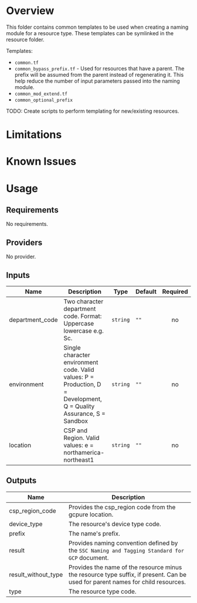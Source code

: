 # Overview
This folder contains common templates to be used when creating a naming module for a resource type. These templates can be symlinked in the resource folder.

Templates:
* `common.tf`
* `common_bypass_prefix.tf` - Used for resources that have a parent. The prefix will be assumed from the parent instead of regenerating it. This help reduce the number of input parameters passed into the naming module.
* `common_mod_extend.tf`
* `common_optional_prefix`


TODO: Create scripts to perform templating for new/existing resources.



# Limitations


# Known Issues


# Usage
<!-- BEGINNING OF PRE-COMMIT-TERRAFORM DOCS HOOK -->
## Requirements

No requirements.

## Providers

No provider.

## Inputs

| Name | Description | Type | Default | Required |
|------|-------------|------|---------|:--------:|
| department\_code | Two character department code. Format: Uppercase lowercase e.g. Sc. | `string` | `""` | no |
| environment | Single character environment code. Valid values: P = Production, D = Development, Q = Quality Assurance, S = Sandbox | `string` | `""` | no |
| location | CSP and Region. Valid values: e = northamerica-northeast1 | `string` | `""` | no |

## Outputs

| Name | Description |
|------|-------------|
| csp\_region\_code | Provides the csp\_region code from the gcpure location. |
| device\_type | The resource's device type code. |
| prefix | The name's prefix. |
| result | Provides naming convention defined by the `SSC Naming and Tagging Standard for GCP` document. |
| result\_without\_type | Provides the name of the resource minus the resource type suffix, if present. Can be used for parent names for child resources. |
| type | The resource type code. |

<!-- END OF PRE-COMMIT-TERRAFORM DOCS HOOK -->
